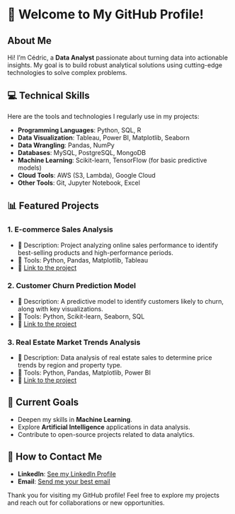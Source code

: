 # 👋 Welcome to My GitHub Profile!

## About Me

Hi! I’m Cédric, a **Data Analyst** passionate about turning data into actionable insights. My goal is to build robust analytical solutions using cutting-edge technologies to solve complex problems.


## 💻 Technical Skills
Here are the tools and technologies I regularly use in my projects:

- **Programming Languages**: Python, SQL, R
- **Data Visualization**: Tableau, Power BI, Matplotlib, Seaborn
- **Data Wrangling**: Pandas, NumPy
- **Databases**: MySQL, PostgreSQL, MongoDB
- **Machine Learning**: Scikit-learn, TensorFlow (for basic predictive models)
- **Cloud Tools**: AWS (S3, Lambda), Google Cloud
- **Other Tools**: Git, Jupyter Notebook, Excel


## 📊 Featured Projects

### 1. **E-commerce Sales Analysis**
   - 📄 Description: Project analyzing online sales performance to identify best-selling products and high-performance periods.
   - 🔧 Tools: Python, Pandas, Matplotlib, Tableau
   - 🌟 [Link to the project](#)

### 2. **Customer Churn Prediction Model**
   - 📄 Description: A predictive model to identify customers likely to churn, along with key visualizations.
   - 🔧 Tools: Python, Scikit-learn, Seaborn, SQL
   - 🌟 [Link to the project](#)

### 3. **Real Estate Market Trends Analysis**
   - 📄 Description: Data analysis of real estate sales to determine price trends by region and property type.
   - 🔧 Tools: Python, Pandas, Matplotlib, Power BI
   - 🌟 [Link to the project](#)


## 🎯 Current Goals
- Deepen my skills in **Machine Learning**.
- Explore **Artificial Intelligence** applications in data analysis.
- Contribute to open-source projects related to data analytics.


## 🚀 How to Contact Me
- **LinkedIn**: [See my LinkedIn Profile](https://www.linkedin.com/in/c3dr1c/)
- **Email**: [Send me your best email](mailto:cedric.rouedou@gmail.com)


Thank you for visiting my GitHub profile! 
Feel free to explore my projects and reach out for collaborations or new opportunities.

